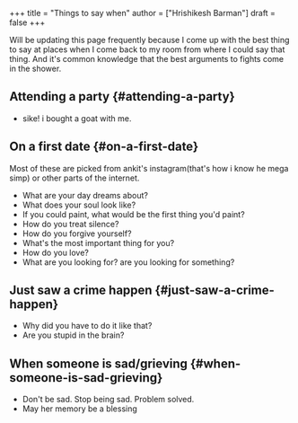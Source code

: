 +++
title = "Things to say when"
author = ["Hrishikesh Barman"]
draft = false
+++

Will be updating this page frequently because I come up with the best thing to say at places when I come back to my room from where I could say that thing. And it's common knowledge that the best arguments to fights come in the shower.


## Attending a party {#attending-a-party}

-   sike! i bought a goat with me.


## On a first date {#on-a-first-date}

Most of these are picked from ankit's instagram(that's how i know he mega simp) or other parts of the internet.

-   What are your day dreams about?
-   What does your soul look like?
-   If you could paint, what would be the first thing you'd paint?
-   How do you treat silence?
-   How do you forgive yourself?
-   What's the most important thing for you?
-   How do you love?
-   What are you looking for? are you looking for something?


## Just saw a crime happen {#just-saw-a-crime-happen}

-   Why did you have to do it like that?
-   Are you stupid in the brain?


## When someone is sad/grieving {#when-someone-is-sad-grieving}

-   Don't be sad. Stop being sad. Problem solved.
-   May her memory be a blessing
